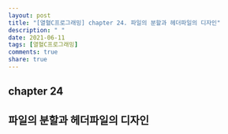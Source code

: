 ```yaml
---
layout: post
title: "[열혈C프로그래밍] chapter 24. 파일의 분할과 헤더파일의 디자인"
description: " "
date: 2021-06-11
tags: [열혈C프로그래밍]
comments: true
share: true
---
```


## chapter 24
## 파일의 분할과 헤더파일의 디자인
